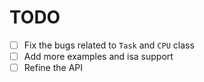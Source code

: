 # TODO
- [ ] Fix the bugs related to `Task` and `CPU` class
- [ ] Add more examples and isa support
- [ ] Refine the API
